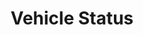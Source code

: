 ---
title: Vehicle Status
position_number: 3.1
type: post
description: CUSTOMER DEFINED URL
parameters:
  - name:
    content:
content_markdown: |-
  Sends JSON webhook to customer defined URL
left_code_blocks:
  - code_block: |-
      {
        "vin": "1GKFK66837J344709",
        "status": "En Route",
        "load_number": 6472,
				"load_reference_number":"33dd34sdf4d",
				"order_number":"123456789",
        "assigned_at": "2023-10-18T19:24:55.000-05:00",
        "pickup_eta": "2023-10-30T00:16:03.000-05:00",
        "delivery_eta": null,
        "picked_up_at": "2023-10-30T00:12:20.000-05:00",
        "delivered_at": null
      }
    title: Request
    language: json
right_code_blocks:
  - code_block: |2-
      CUSTOMER DEFINED URL
    title: URL
    language: text
  - code_block: |2-
      200 OK
    title: Response
    language: json
---